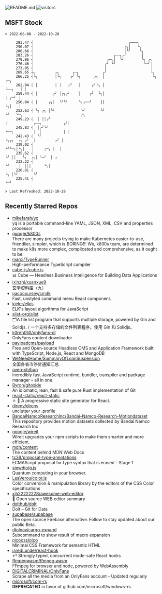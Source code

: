 ![README.md](https://github.com/Gerhut/Gerhut/workflows/README.md/badge.svg)
![visitors](https://visitors.vercel.app/Gerhut/Gerhut?token=8cf69d1f6813d272ef062726b6070c9be4ff72038cfe5a7ded7384a8da65d866)

## MSFT Stock

```
> 2022-06-08 - 2022-10-28

     293.47 ┤                                            ╭───╮                                                   
     290.07 ┤                                          ╭╮│   ╰╮                                                  
     286.66 ┤                                          │╰╯    ╰╮                                                 
     283.26 ┤                                     ╭──╮╭╯       │                                                 
     279.86 ┤                                  ╭─╮│  ╰╯        ╰╮ ╭╮                                             
     276.46 ┤                                 ╭╯ ╰╯             ╰─╯│                                             
     273.05 ┤                                 │                    │                                             
     269.65 ┼╮         ╭╮      ╭─╮           ╭╯                    ╰╮                                            
     266.25 ┤╰╮        │╰╮    ╭╯ ╰╮      ╭╮  │                      ╰╮      ╭─╮                                  
     262.84 ┤ │        │ │   ╭╯   │     ╭╯╰╮ │                       ╰──╮   │ │                                  
     259.44 ┤ │       ╭╯ │╭╮╭╯    │    ╭╯  ╰╮│                          │ ╭─╯ │                                  
     256.04 ┤ │     ╭╮│  ╰╯╰╯     ╰╮╭──╯    ││                          ╰╮│   │                                  
     252.63 ┤ ╰╮ ╭╮ │╰╯            ╰╯       ╰╯                           ╰╯   ╰─╮                           ╭╮   
     249.23 ┤  │ ││╭╯                                                           │            ╭──╮          ╭╯│   
     245.83 ┤  │╭╯╰╯                                                            ╰──╮         │  │          │ │   
     242.43 ┤  ╰╯                                                                  ╰╮╭╮  ╭╮ ╭╯  │         ╭╯ │   
     239.02 ┤                                                                       ╰╯╰─╮│╰╮│   │     ╭─╮ │  │   
     235.62 ┤                                                                           ╰╯ ││   ╰╮  ╭╮│ ╰─╯  │ ╭ 
     232.22 ┤                                                                              ╰╯    │  │││      ╰╮│ 
     228.81 ┤                                                                                    ╰╮ │╰╯       ╰╯ 
     225.41 ┤                                                                                     ╰─╯            

> Last Refreshed: 2022-10-28
```

## Recently Starred Repos

- [mikefarah/yq](https://github.com/mikefarah/yq)  
  yq is a portable command-line YAML, JSON, XML, CSV and properties processor
- [guoger/k800s](https://github.com/guoger/k800s)  
  There are many projects trying to make Kubernetes easier-to-use, friendlier, simpler, which is BORING!!! We, k800s team, are determined to make k8s more complex, complicated and comprehensive, as it ought to be.
- [marcj/TypeRunner](https://github.com/marcj/TypeRunner)  
  High-performance TypeScript compiler
- [cube-js/cube.js](https://github.com/cube-js/cube.js)  
  📊  Cube — Headless Business Intelligence for Building Data Applications
- [ixinzhi/xuanxue9](https://github.com/ixinzhi/xuanxue9)  
  玄学资料库（九）
- [pacocoursey/cmdk](https://github.com/pacocoursey/cmdk)  
  Fast, unstyled command menu React component.
- [kieler/elkjs](https://github.com/kieler/elkjs)  
  ELK's layout algorithms for JavaScript
- [alist-org/alist](https://github.com/alist-org/alist)  
  🗂️A file list program that supports multiple storage, powered by Gin and Solidjs. / 一个支持多存储的文件列表程序，使用 Gin 和 Solidjs。
- [k0rnh0li0/onlyfans-dl](https://github.com/k0rnh0li0/onlyfans-dl)  
  OnlyFans content downloader
- [payloadcms/payload](https://github.com/payloadcms/payload)  
  Free and Open-source Headless CMS and Application Framework built with TypeScript, Node.js, React and MongoDB
- [WeNeedHome/SummaryOfLoanSuspension](https://github.com/WeNeedHome/SummaryOfLoanSuspension)  
  全国各省市停贷通知汇总
- [oven-sh/bun](https://github.com/oven-sh/bun)  
  Incredibly fast JavaScript runtime, bundler, transpiler and package manager – all in one.
- [Byron/gitoxide](https://github.com/Byron/gitoxide)  
  An idiomatic, lean, fast & safe pure Rust implementation of Git
- [react-static/react-static](https://github.com/react-static/react-static)  
  ⚛️ 🚀 A progressive static site generator for React.
- [direnv/direnv](https://github.com/direnv/direnv)  
  unclutter your .profile
- [BandaiNamcoResearchInc/Bandai-Namco-Research-Motiondataset](https://github.com/BandaiNamcoResearchInc/Bandai-Namco-Research-Motiondataset)  
  This repository provides motion datasets collected by Bandai Namco Research Inc
- [google/wireit](https://github.com/google/wireit)  
  Wireit upgrades your npm scripts to make them smarter and more efficient.
- [mdn/content](https://github.com/mdn/content)  
  The content behind MDN Web Docs
- [tc39/proposal-type-annotations](https://github.com/tc39/proposal-type-annotations)  
  ECMAScript proposal for type syntax that is erased - Stage 1
- [stewdio/q.js](https://github.com/stewdio/q.js)  
  Quantum computing in your browser.
- [LeaVerou/color.js](https://github.com/LeaVerou/color.js)  
  Color conversion & manipulation library by the editors of the CSS Color specifications
- [xjh22222228/awesome-web-editor](https://github.com/xjh22222228/awesome-web-editor)  
  🔨  Open source WEB editor summary
- [dolthub/dolt](https://github.com/dolthub/dolt)  
  Dolt – Git for Data
- [supabase/supabase](https://github.com/supabase/supabase)  
  The open source Firebase alternative. Follow to stay updated about our public Beta.
- [dtolnay/cargo-expand](https://github.com/dtolnay/cargo-expand)  
  Subcommand to show result of macro expansion
- [picocss/pico](https://github.com/picocss/pico)  
  Minimal CSS Framework for semantic HTML
- [jaredLunde/react-hook](https://github.com/jaredLunde/react-hook)  
  ↩ Strongly typed, concurrent mode-safe React hooks
- [ffmpegwasm/ffmpeg.wasm](https://github.com/ffmpegwasm/ffmpeg.wasm)  
  FFmpeg for browser and node, powered by WebAssembly
- [DIGITALCRIMINAL/OnlyFans](https://github.com/DIGITALCRIMINAL/OnlyFans)  
  Scrape all the media from an OnlyFans account - Updated regularly
- [microsoft/com-rs](https://github.com/microsoft/com-rs)  
  **DEPRECATED** in favor of github.com/microsoft/windows-rs
